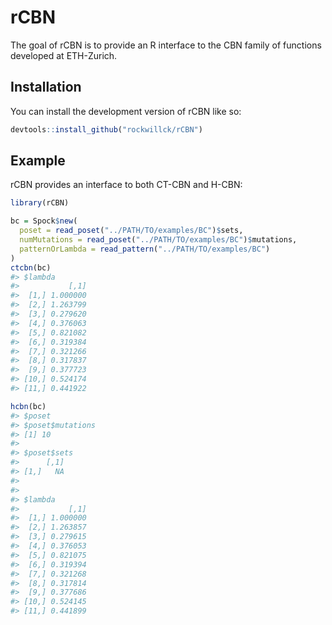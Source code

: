 
<!-- README.md is generated from README.Rmd. Please edit that file -->

# rCBN

<!-- badges: start -->
<!-- badges: end -->

The goal of rCBN is to provide an R interface to the CBN family of
functions developed at ETH-Zurich.

## Installation

You can install the development version of rCBN like so:

``` r
devtools::install_github("rockwillck/rCBN")
```

## Example

rCBN provides an interface to both CT-CBN and H-CBN:

``` r
library(rCBN)

bc = Spock$new(
  poset = read_poset("../PATH/TO/examples/BC")$sets,
  numMutations = read_poset("../PATH/TO/examples/BC")$mutations,
  patternOrLambda = read_pattern("../PATH/TO/examples/BC")
)
ctcbn(bc)
#> $lambda
#>           [,1]
#>  [1,] 1.000000
#>  [2,] 1.263799
#>  [3,] 0.279620
#>  [4,] 0.376063
#>  [5,] 0.821082
#>  [6,] 0.319384
#>  [7,] 0.321266
#>  [8,] 0.317837
#>  [9,] 0.377723
#> [10,] 0.524174
#> [11,] 0.441922

hcbn(bc)
#> $poset
#> $poset$mutations
#> [1] 10
#> 
#> $poset$sets
#>      [,1]
#> [1,]   NA
#> 
#> 
#> $lambda
#>           [,1]
#>  [1,] 1.000000
#>  [2,] 1.263857
#>  [3,] 0.279615
#>  [4,] 0.376053
#>  [5,] 0.821075
#>  [6,] 0.319394
#>  [7,] 0.321268
#>  [8,] 0.317814
#>  [9,] 0.377686
#> [10,] 0.524145
#> [11,] 0.441899
```
